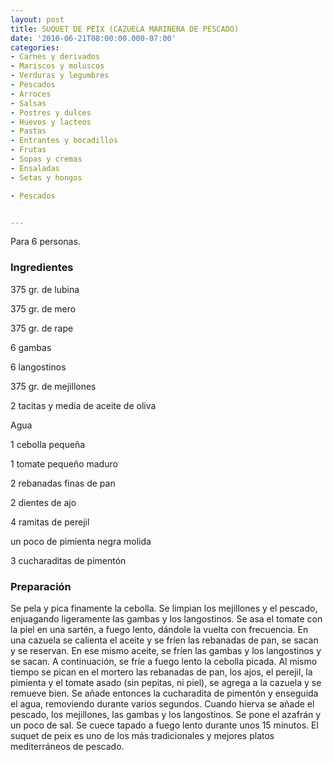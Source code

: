 ```yaml
---
layout: post
title: SUQUET DE PEIX (CAZUELA MARINERA DE PESCADO)
date: '2010-06-21T08:00:00.000-07:00'
categories:
- Carnes y derivados
- Mariscos y moluscos
- Verduras y legumbres
- Pescados
- Arroces
- Salsas
- Postres y dulces
- Huevos y lacteos
- Pastas
- Entrantes y bocadillos
- Frutas
- Sopas y cremas
- Ensaladas
- Setas y hongos

- Pescados


---
```


Para 6 personas.

<h3>Ingredientes</h3>

375 gr. de lubina

375 gr. de mero

375 gr. de rape

6 gambas

6 langostinos

375 gr. de mejillones

2 tacitas y media de aceite de oliva

Agua

1 cebolla pequeña

1 tomate pequeño maduro

2 rebanadas finas de pan

2 dientes de ajo

4 ramitas de perejil

un poco de pimienta negra molida

3 cucharaditas de pimentón

<h3>Preparación</h3>

Se pela y pica finamente la cebolla. Se limpian los mejillones y el pescado, enjuagando ligeramente las gambas y los langostinos. Se asa el tomate con la piel en una sartén, a fuego lento, dándole la vuelta con frecuencia. En una cazuela se calienta el aceite y se fríen las rebanadas de pan, se sacan y se reservan. En ese mismo aceite, se fríen las gambas y los langostinos y se sacan. A continuación, se fríe a fuego lento la cebolla picada. Al mismo tiempo se pican en el mortero las rebanadas de pan, los ajos, el perejil, la pimienta y el tomate asado (sin pepitas, ni piel), se agrega a la cazuela y se remueve bien. Se añade entonces la cucharadita de pimentón y enseguida el agua, removiendo durante varios segundos. Cuando hierva se añade el pescado, los mejillones, las gambas y los langostinos. Se pone el azafrán y un poco de sal. Se cuece tapado a fuego lento durante unos 15 minutos. El suquet de peix es uno de los más tradicionales y mejores platos mediterráneos de pescado.

